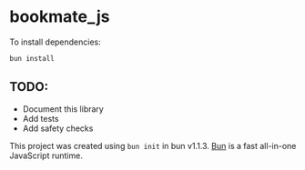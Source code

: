 # bookmate_js

To install dependencies:

```bash
bun install
```

## TODO:
- Document this library
- Add tests
- Add safety checks

This project was created using `bun init` in bun v1.1.3. [Bun](https://bun.sh) is a fast all-in-one JavaScript runtime.
